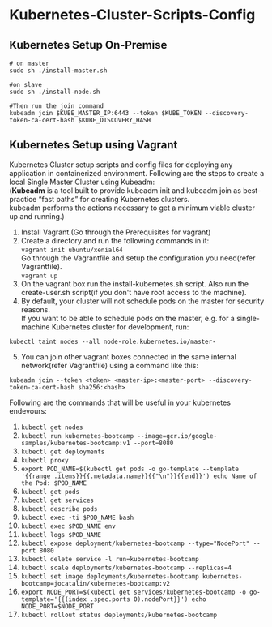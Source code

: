 # Kubernetes-Cluster-Scripts-Config
## Kubernetes Setup On-Premise
```
# on master
sudo sh ./install-master.sh

#on slave
sudo sh ./install-node.sh

#Then run the join command
kubeadm join $KUBE_MASTER_IP:6443 --token $KUBE_TOKEN --discovery-token-ca-cert-hash $KUBE_DISCOVERY_HASH
```

## Kubernetes Setup using Vagrant
Kubernetes Cluster setup scripts and config files for deploying any application in containerized environment.
Following are the steps to create a local Single Master Cluster using Kubeadm:<br>
(**Kubeadm** is a tool built to provide kubeadm init and kubeadm join as best-practice “fast paths” for creating Kubernetes clusters.<br>
kubeadm performs the actions necessary to get a minimum viable cluster up and running.)<br>
1) Install Vagrant.(Go through the Prerequisites for vagrant)<br>
2) Create a directory and run the following commands in it:<br>
```vagrant init ubuntu/xenial64```<br>Go through the Vagrantfile and setup the configuration you need(refer Vagrantfile).<br>
```vagrant up```<br>
3) On the vagrant box run the install-kubernetes.sh script. Also run the create-user.sh script(if you don't have root access to the machine).<br>
4) By default, your cluster will not schedule pods on the master for security reasons.<br>
If you want to be able to schedule pods on the master, e.g. for a single-machine Kubernetes cluster for development, run:<br>
```
kubectl taint nodes --all node-role.kubernetes.io/master-
```
5) You can join other vagrant boxes connected in the same internal network(refer Vagrantfile) using a command like this:<br>
```
kubeadm join --token <token> <master-ip>:<master-port> --discovery-token-ca-cert-hash sha256:<hash>
```
Following are the commands that will be useful in your kubernetes endevours:
1) ```kubectl get nodes```<br>
2) ```kubectl run kubernetes-bootcamp --image=gcr.io/google-samples/kubernetes-bootcamp:v1 --port=8080 ```<br>
3) ```kubectl get deployments ```<br>
4) ```kubectl proxy ```<br>
5) ```export POD_NAME=$(kubectl get pods -o go-template --template '{{range .items}}{{.metadata.name}}{{"\n"}}{{end}}') echo Name of the Pod: $POD_NAME ```<br>
6) ```kubectl get pods ```<br>
7) ```kubectl get services ```<br>
8) ```kubectl describe pods ```<br>
9) ```kubectl exec -ti $POD_NAME bash ```<br>
10) ```kubectl exec $POD_NAME env ```<br>
11) ```kubectl logs $POD_NAME  ```<br>
12) ```kubectl expose deployment/kubernetes-bootcamp --type="NodePort" --port 8080 ```<br>
13) ```kubectl delete service -l run=kubernetes-bootcamp ```<br>
14) ```kubectl scale deployments/kubernetes-bootcamp --replicas=4 ```<br>
15) ```kubectl set image deployments/kubernetes-bootcamp kubernetes-bootcamp=jocatalin/kubernetes-bootcamp:v2 ```<br>
16) ```export NODE_PORT=$(kubectl get services/kubernetes-bootcamp -o go-template='{{(index .spec.ports 0).nodePort}}') echo NODE_PORT=$NODE_PORT ```<br>
17) ```kubectl rollout status deployments/kubernetes-bootcamp ```<br>
